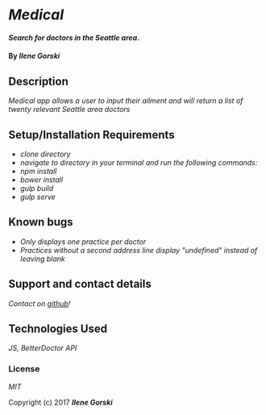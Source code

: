 
# _Medical_

#### _Search for doctors in the Seattle area._

#### By _**Ilene Gorski**_

## Description

_Medical app allows a user to input their ailment and will return a list of twenty relevant Seattle area doctors_

## Setup/Installation Requirements

* _clone directory_
* _navigate to directory in your terminal and run the following commands:_
* _npm install_
* _bower install_
* _gulp build_
* _gulp serve_

## Known bugs

* _Only displays one practice per doctor_
* _Practices without a second address line display "undefined" instead of leaving blank_


## Support and contact details

_Contact on [github](https://github.com/eyelean7)!_

## Technologies Used

_JS, BetterDoctor API_

### License

*MIT*

Copyright (c) 2017 **_Ilene Gorski_**
